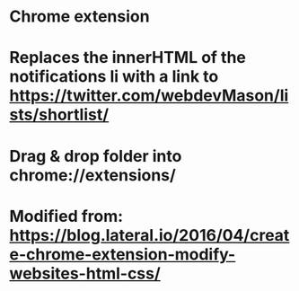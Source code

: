 # Chrome extension
# Replaces the innerHTML of the notifications li with a link to https://twitter.com/webdevMason/lists/shortlist/
# Drag & drop folder into chrome://extensions/

# Modified from: https://blog.lateral.io/2016/04/create-chrome-extension-modify-websites-html-css/
